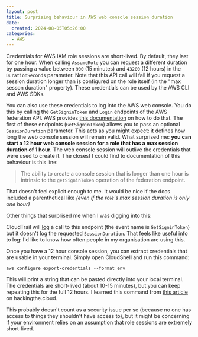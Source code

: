 ```yaml
---
layout: post
title: Surprising behaviour in AWS web console session duration
date:
  created: 2024-08-05T05:26:00
categories:
  - AWS
---
```


<!-- more -->

Credentials for AWS IAM role sessions are short-lived. By default, they last for
one hour. When calling `AssumeRole` you can request a different duration by 
passing a value between `900` (15 minutes) and `43200` (12 hours) in the 
`DurationSeconds` parameter. Note that this API call will fail if you request
a session duration longer than is configured on the role itself (in the "max
sesson duration" property). These credentials can be used by the AWS CLI and
AWS SDKs.

You can also use these credentials to log into the AWS web console. You do this
by calling the `GetSigninToken` and `Login` endpoints of the AWS federation API.
AWS provides [this documentation][fed-docs] on how to do that. The first of these
endpoints (`GetSigninToken`) allows you to pass an optional `SessionDuration`
parameter. This acts as you might expect: it defines how long the web console
session will remain valid. What surprised me: **you can start a 12 hour web
console session for a role that has a max session duration of 1 hour**. The web
console session will outlive the credentials that were used to create it. The
closest I could find to documentation of this behaviour is this line:

> The ability to create a console session that is longer than one hour is 
> intrinsic to the `getSigninToken` operation of the federation endpoint.

That doesn't feel explicit enough to me. It would be nice if the docs included
a parenthetical like _(even if the role's max session duration is only one hour)_

Other things that surprised me when I was digging into this:

CloudTrail will [log][cloudtrail] a call to this endpoint (the event name is 
`GetSigninToken`) but it doesn't log the requested `SessionDuration`. That feels 
like useful info to log: I'd like to know how often people in my organisation 
are using this.

Once you have a 12 hour console session, you can extract credentials that are
usable in your terminal. Simply open CloudShell and run this command: 

    aws configure export-credentials --format env

This will print a string that can be pasted directly into your local terminal.
The credentials are short-lived (about 10-15 minutes), but you can keep repeating
this for the full 12 hours. I learned this command from [this article][htc] on
hackingthe.cloud. 

This probably doesn't count as a security issue per se (because no one has access
to things they shouldn't have access to), but it might be concerning if your
environment relies on an assumption that role sessions are extremely short-lived.

[fed-docs]: https://docs.aws.amazon.com/IAM/latest/UserGuide/id_roles_providers_enable-console-custom-url.html
[cloudtrail]: https://docs.aws.amazon.com/awscloudtrail/latest/userguide/cloudtrail-event-reference-aws-console-sign-in-events.html#cloudtrail-event-reference-aws-console-sign-in-events-federated-user
[htc]: https://hackingthe.cloud/aws/post_exploitation/get_iam_creds_from_console_session/

